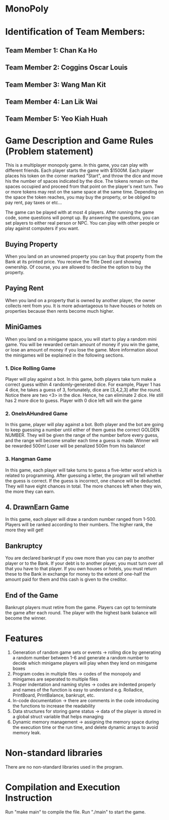 # MonoPoly 


# Identification of Team Members:
## Team Member 1: Chan Ka Ho
## Team Member 2: Coggins Oscar Louis
## Team Member 3: Wang Man Kit
## Team Member 4: Lan Lik Wai
## Team Member 5: Yeo Kiah Huah


# Game Description and Game Rules (Problem statement)
This is a multiplayer monopoly game. 
In this game, you can play with different friends.
Each player starts the game with $1500M.
Each player places his token on the corner marked "Start", and throw the dice and move his the number of spaces indicated by the dice.
The tokens remain on the spaces occupied and proceed from that point on the player's next turn.
Two or more tokens may rest on the same space at the same time.
Depending on the space the token reaches, you may buy the property, or be obliged to pay rent, pay taxes or etc...

The game can be played with at most 4 players. After running the game code, some questions will pompt up.
By answering the questions, you can set players to either real person or NPC.
You can play with other people or play against computers if you want.

## Buying Property
When you land on an unowned property you can buy that property from the Bank at its printed price.
You receive the Title Deed card showing ownership.
Of course, you are allowed to decline the option to buy the property.

## Paying Rent
When you land on a property that is owned by another player, the owner collects rent from you.
It is more advantageous to have houses or hotels on properties because then rents become much higher.

## MiniGames
When you land on a minigame space, you will start to play a random mini game.
You will be rewarded certain amount of money if you win the game, or lose an amount of money if you lose the game.
More information about the minigames will be explained in the following sections.

### 1. Dice Rolling Game
Player will play against a bot.
In this game, both players take turn make a correct guess within 4 randomly-generated dice.
For example, Player 1 has 4 dice, he takes a guess of 3, fortunately, dice are [3,4,2,3] after the round.
Notice there are two <3> in the dice. Hence, he can eliminate 2 dice.
He still has 2 more dice to guess.
Player with 0 dice left will win the game

### 2. OneInAHundred Game
In this game, player will play against a bot.
Both player and the bot are going to keep guessing a number until either of them guess the correct GOLDEN NUMBER.
They will be given the range of the number before every guess, and the range will become smaller each time a guess is made.
Winner will be rewarded 500m!
Loser will be penalized 500m from his balance!

### 3. Hangman Game 
In this game, each player will take turns to guess a five-letter word which is related to programming.
After guessing a letter, the program will tell whether the guess is correct. 
If the guess is incorrect, one chance will be deducted.
They will have eight chances in total. The more chances left when they win, the more they can earn.

## 4. DrawnEarn Game 
In this game, each player will draw a random number ranged from 1-500. 
Players will be ranked according to their numbers.
The higher rank, the more they will get!

## Bankruptcy
You are declared bankrupt if you owe more than you can pay to another player or to the Bank.
If your debt is to another player, you must turn over all that you have to that player.
If you own houses or hotels, you must return these to the Bank in exchange for money to the extent of one-half the amount paid for them and this cash is given to the creditor.

## End of the Game
Bankrupt players must retire from the game.
Players can opt to terminate the game after each round.
The player with the highest bank balance will become the winner.

# Features
1. Generation of random game sets or events -> rolling dice by generating a random number between 1-6 and generate a random number to decide which minigame players will play when they lend on minigame boxes
2. Program codes in multiple files -> codes of the monopoly and minigames are seperated to multiple files
3. Proper indentation and naming styles -> codes are indented properly and names of the function is easy to understand e.g. Rolladice, PrintBoard, PrintBalance, bankrupt, etc.
4. In-code documentation -> there are comments in the code introducing the functions to increase the readability
5. Data structures for storing game status -> data of the player is stored in a global struct variable that helps managing
6. Dynamic memory management -> assigning the memory space during the execution time or the run time, and delete dynamic arrays to avoid memory leak.

# Non-standard libraries
There are no non-standard libraries used in the program.

# Compilation and Execution Instruction
Run "make main" to compile the file.
Run "./main" to start the game.


